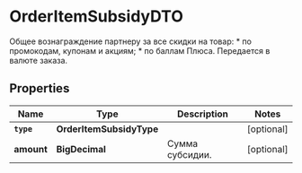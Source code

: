 

# OrderItemSubsidyDTO

Общее вознаграждение партнеру за все скидки на товар:  * по промокодам, купонам и акциям; * по баллам Плюса.  Передается в валюте заказа. 

## Properties

Name | Type | Description | Notes
------------ | ------------- | ------------- | -------------
**`type`** | **OrderItemSubsidyType** |  |  [optional]
**amount** | **BigDecimal** | Сумма субсидии. |  [optional]



